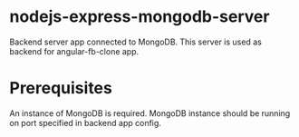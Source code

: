 # nodejs-express-mongodb-server
Backend server app connected to MongoDB. This server is used as backend for angular-fb-clone app.

# Prerequisites
An instance of MongoDB is required. MongoDB instance should be running on port specified in backend app config.
